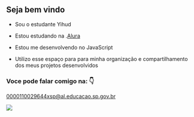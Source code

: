 ## Seja bem vindo 

- Sou o estudante Yihud

- Estou estudando na .[Alura](https://alura.com.br)

- Estou me desenvolvendo no JavaScript

- Utilizo esse espaço para para minha organização e compartilhamento dos meus projetos desenvolvidos

### Voce pode falar comigo na: 👇 

0000110029644xsp@al.educacao.sp.gov.br


![](https://www.icegif.com/wp-content/uploads/2022/08/icegif-600.gif)
